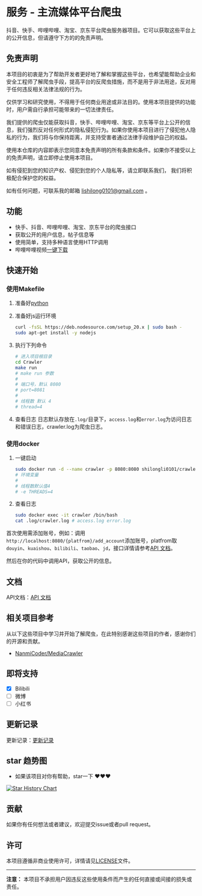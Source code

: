 # 服务 - 主流媒体平台爬虫

抖音、快手、哔哩哔哩、淘宝、京东平台爬虫服务器项目。它可以获取这些平台上的公开信息，但请遵守下方的的免责声明。

## 免责声明

本项目的初衷是为了帮助开发者更好地了解和掌握这些平台，也希望能帮助企业和安全工程师了解爬虫手段，提高平台的反爬虫措施，而不是用于非法用途，反对用于任何违反相关法律法规的行为。

仅供学习和研究使用，不得用于任何商业用途或非法目的。使用本项目提供的功能时，用户需自行承担可能带来的一切法律责任。

我们提供的爬虫仅能获取抖音，快手、哔哩哔哩、淘宝、京东等平台上公开的信息，我们强烈反对任何形式的隐私侵犯行为。如果你使用本项目进行了侵犯他人隐私的行为，我们将与你保持距离，并支持受害者通过法律手段维护自己的权益。

使用本仓库的内容即表示您同意本免责声明的所有条款和条件。如果你不接受以上的免责声明，请立即停止使用本项目。

如有侵犯到您的知识产权、侵犯到您的个人隐私等，请立即联系我们， 我们将积极配合保护您的权益。

如有任何问题，可联系我的邮箱 <lishilong0101@gmail.com> 。

## 功能

- 快手、抖音、哔哩哔哩、淘宝、京东平台的爬虫接口
- 获取公开的用户信息，帖子信息等
- 使用简单，支持多种语言使用HTTP调用
- 哔哩哔哩视频[一键下载](docs/api/bilibili/bilibili.md#bilibili视频下载)

## 快速开始

### 使用Makefile

1. 准备好[python](https://www.python.org/)

2. 准备好js运行环境

    ```bash
    curl -fsSL https://deb.nodesource.com/setup_20.x | sudo bash -
    sudo apt-get install -y nodejs
    ```

3. 执行下列命令

    ```bash
    # 进入项目根目录
    cd Crawler
    make run
    # make run 参数
    #
    # 端口号，默认 8080
    # port=8081
    #
    # 线程数 默认 4
    # thread=4
    ```

4. 查看日志
    日志默认存放在`.log/`目录下，`access.log`和`error.log`为访问日志和错误日志，crawler.log为爬虫日志。

### 使用docker

1. 一键启动

    ```bash
    sudo docker run -d --name crawler -p 8080:8080 shilongli0101/crawler
    # 环境变量
    #
    # 线程数默认值4
    # -e THREADS=4
    ```

2. 查看日志

    ```bash
    sudo docker exec -it crawler /bin/bash
    cat .log/crawler.log # access.log error.log
    ```

首次使用需添加账号，例如：调用`http://localhost:8080/{platfrom}/add_account`添加账号，platfrom取`douyin`、`kuaishou`、`bilibili`、`taobao`、`jd`，接口详情请参考[API 文档](docs/doc.md)。

然后在你的代码中调用API，获取公开的信息。

## 文档

API文档：[API 文档](docs/doc.md)

## 相关项目参考

从以下这些项目中学习并开始了解爬虫，在此特别感谢这些项目的作者，感谢你们的开源和贡献。

- [NanmiCoder/MediaCrawler](https://github.com/NanmiCoder/MediaCrawler)

## 即将支持

- [x] Bilibili
- [ ] 微博
- [ ] 小红书

## 更新记录

更新记录：[更新记录](docs/record.md)

## star 趋势图

- 如果该项目对你有帮助，star一下 ❤️❤️❤️

[![Star History Chart](https://api.star-history.com/svg?repos=ShilongLee/Crawler&type=Date)](https://star-history.com/#ShilongLee/Crawler&Date)

## 贡献

如果你有任何想法或者建议，欢迎提交issue或者pull request。

## 许可

本项目遵循非商业使用许可，详情请见[LICENSE](LICENSE)文件。

---

**注意：** 本项目不承担用户因违反这些使用条件而产生的任何直接或间接的损失或责任。
